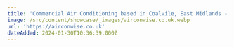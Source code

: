 ```yaml
---
title: 'Commercial Air Conditioning based in Coalvile, East Midlands - Aircon Wise'
image: /src/content/showcase/_images/airconwise.co.uk.webp
url: 'https://airconwise.co.uk'
dateAdded: 2024-01-30T10:36:39.000Z
---
```


